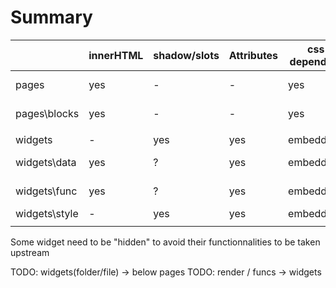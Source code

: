 # Summary

|               | innerHTML | shadow/slots | Attributes | css dependant | functions | objective               |
| ------------- | --------- | ------------ | ---------- | ------------- | --------- | ----------------------- |
| pages         | yes       | -            | -          | yes           | -         | regroup content         |
| pages\blocks  | yes       | -            | -          | yes           | -         | regroup content         |
|               |           |              |            |               |           |                         |
| widgets       | -         | yes          | yes        | embedded      | yes       | graphical               |
| widgets\data  | yes       | ?            | yes        | embedded?     | yes       | oriented value          |
| widgets\func  | yes       | ?            | yes        | embedded?     | yes       | functionnal (no layout) |
| widgets\style | -         | yes          | yes        | embedded      | -         | graphical               |
|               |           |              |            |               |           |                         |

Some widget need to be "hidden" to avoid their functionnalities to be taken upstream

TODO: widgets(folder/file) -> below pages
TODO: render / funcs -> widgets
